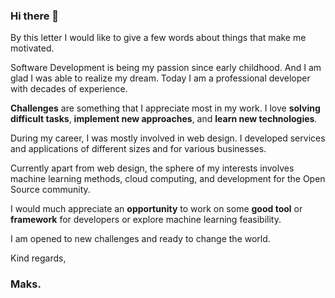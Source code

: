### Hi there 👋

By this letter I would like to give a few words about things that make me motivated.

Software Development is being my passion since early childhood. And I am glad I was able to realize my dream. Today I am a professional developer with decades of experience. 

**Challenges** are something that I appreciate most in my work. I love **solving difficult tasks**, **implement new approaches**, and **learn new technologies**.

During my career, I was mostly involved in web design. I developed services and applications of different sizes and for various businesses. 

Currently apart from web design, the sphere of my interests involves machine learning methods, cloud computing, and development for the Open Source community.

I would much appreciate an **opportunity** to work on some **good tool** or **framework** for developers or explore machine learning feasibility.

I am opened to new challenges and ready to change the world.

Kind regards,

### Maks.

